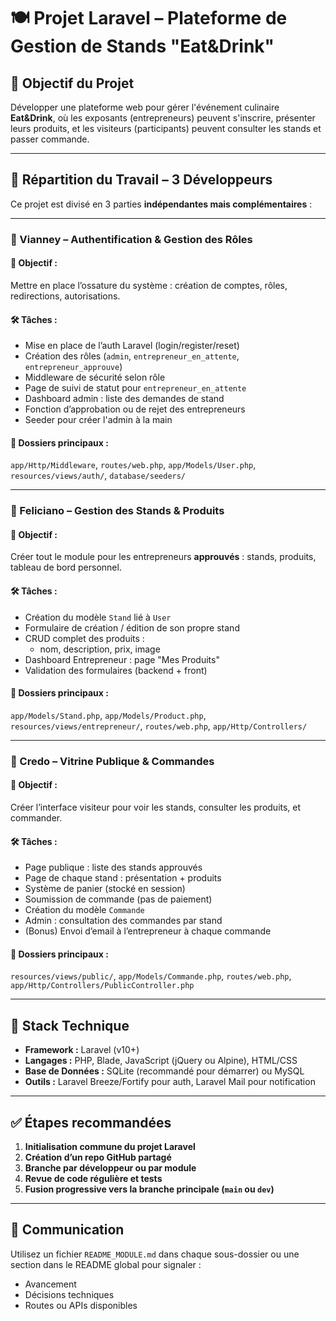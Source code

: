 # 🍽️ Projet Laravel – Plateforme de Gestion de Stands **"Eat&Drink"**

## 🎯 Objectif du Projet
Développer une plateforme web pour gérer l'événement culinaire **Eat&Drink**, où les exposants (entrepreneurs) peuvent s'inscrire, présenter leurs produits, et les visiteurs (participants) peuvent consulter les stands et passer commande.

---

## 👥 Répartition du Travail – 3 Développeurs

Ce projet est divisé en 3 parties **indépendantes mais complémentaires** :

---

### 🔹 Vianney – Authentification & Gestion des Rôles

#### 🎯 Objectif :
Mettre en place l’ossature du système : création de comptes, rôles, redirections, autorisations.

#### 🛠️ Tâches :
- Mise en place de l’auth Laravel (login/register/reset)
- Création des rôles (`admin`, `entrepreneur_en_attente`, `entrepreneur_approuve`)
- Middleware de sécurité selon rôle
- Page de suivi de statut pour `entrepreneur_en_attente`
- Dashboard admin : liste des demandes de stand
- Fonction d’approbation ou de rejet des entrepreneurs
- Seeder pour créer l'admin à la main

#### 📁 Dossiers principaux :
`app/Http/Middleware`, `routes/web.php`, `app/Models/User.php`, `resources/views/auth/`, `database/seeders/`

---

### 🔹 Feliciano – Gestion des Stands & Produits

#### 🎯 Objectif :
Créer tout le module pour les entrepreneurs **approuvés** : stands, produits, tableau de bord personnel.

#### 🛠️ Tâches :
- Création du modèle `Stand` lié à `User`
- Formulaire de création / édition de son propre stand
- CRUD complet des produits :
  - nom, description, prix, image
- Dashboard Entrepreneur : page "Mes Produits"
- Validation des formulaires (backend + front)

#### 📁 Dossiers principaux :
`app/Models/Stand.php`, `app/Models/Product.php`, `resources/views/entrepreneur/`, `routes/web.php`, `app/Http/Controllers/`

---

### 🔹 Credo – Vitrine Publique & Commandes

#### 🎯 Objectif :
Créer l’interface visiteur pour voir les stands, consulter les produits, et commander.

#### 🛠️ Tâches :
- Page publique : liste des stands approuvés
- Page de chaque stand : présentation + produits
- Système de panier (stocké en session)
- Soumission de commande (pas de paiement)
- Création du modèle `Commande`
- Admin : consultation des commandes par stand
- (Bonus) Envoi d’email à l’entrepreneur à chaque commande

#### 📁 Dossiers principaux :
`resources/views/public/`, `app/Models/Commande.php`, `routes/web.php`, `app/Http/Controllers/PublicController.php`

---

## 🧱 Stack Technique

- **Framework :** Laravel (v10+)
- **Langages :** PHP, Blade, JavaScript (jQuery ou Alpine), HTML/CSS
- **Base de Données :** SQLite (recommandé pour démarrer) ou MySQL
- **Outils :** Laravel Breeze/Fortify pour auth, Laravel Mail pour notification

---

## ✅ Étapes recommandées

1. **Initialisation commune du projet Laravel**
2. **Création d’un repo GitHub partagé**
3. **Branche par développeur ou par module**
4. **Revue de code régulière et tests**
5. **Fusion progressive vers la branche principale (`main` ou `dev`)**

---

## 🔔 Communication

Utilisez un fichier `README_MODULE.md` dans chaque sous-dossier ou une section dans le README global pour signaler :
- Avancement
- Décisions techniques
- Routes ou APIs disponibles
